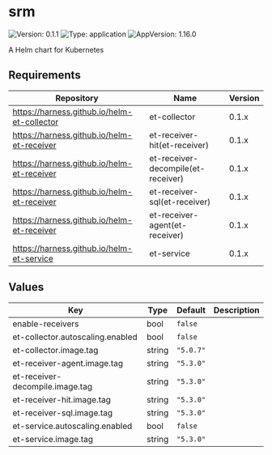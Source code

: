 # srm

![Version: 0.1.1](https://img.shields.io/badge/Version-0.1.1-informational?style=flat-square) ![Type: application](https://img.shields.io/badge/Type-application-informational?style=flat-square) ![AppVersion: 1.16.0](https://img.shields.io/badge/AppVersion-1.16.0-informational?style=flat-square)

A Helm chart for Kubernetes

## Requirements

| Repository | Name | Version |
|------------|------|---------|
| https://harness.github.io/helm-et-collector | et-collector | 0.1.x |
| https://harness.github.io/helm-et-receiver | et-receiver-hit(et-receiver) | 0.1.x |
| https://harness.github.io/helm-et-receiver | et-receiver-decompile(et-receiver) | 0.1.x |
| https://harness.github.io/helm-et-receiver | et-receiver-sql(et-receiver) | 0.1.x |
| https://harness.github.io/helm-et-receiver | et-receiver-agent(et-receiver) | 0.1.x |
| https://harness.github.io/helm-et-service | et-service | 0.1.x |

## Values

| Key | Type | Default | Description |
|-----|------|---------|-------------|
| enable-receivers | bool | `false` |  |
| et-collector.autoscaling.enabled | bool | `false` |  |
| et-collector.image.tag | string | `"5.0.7"` |  |
| et-receiver-agent.image.tag | string | `"5.3.0"` |  |
| et-receiver-decompile.image.tag | string | `"5.3.0"` |  |
| et-receiver-hit.image.tag | string | `"5.3.0"` |  |
| et-receiver-sql.image.tag | string | `"5.3.0"` |  |
| et-service.autoscaling.enabled | bool | `false` |  |
| et-service.image.tag | string | `"5.3.0"` |  |

